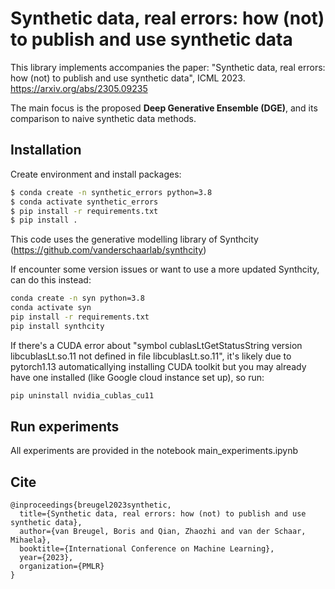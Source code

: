 # Synthetic data, real errors: how (not) to publish and use synthetic data 

This library implements accompanies the paper:
"Synthetic data, real errors: how (not) to publish and use synthetic data", ICML 2023.
https://arxiv.org/abs/2305.09235

The main focus is the proposed **Deep Generative Ensemble (DGE)**, and its comparison to naive synthetic data methods.

## Installation
Create environment and install packages:
```bash
$ conda create -n synthetic_errors python=3.8
$ conda activate synthetic_errors
$ pip install -r requirements.txt
$ pip install .
```
This code uses the generative modelling library of Synthcity (https://github.com/vanderschaarlab/synthcity)

If encounter some version issues or want to use a more updated Synthcity, can do this instead:

```bash
conda create -n syn python=3.8
conda activate syn
pip install -r requirements.txt
pip install synthcity
```

If there's a CUDA error about "symbol cublasLtGetStatusString version libcublasLt.so.11 not defined in file libcublasLt.so.11", it's likely due to pytorch1.13 automaticallying installing CUDA toolkit but you may already have one installed (like Google cloud instance set up), so run:

```bash
pip uninstall nvidia_cublas_cu11
```

## Run experiments

All experiments are provided in the notebook main_experiments.ipynb

## Cite
```
@inproceedings{breugel2023synthetic,
  title={Synthetic data, real errors: how (not) to publish and use synthetic data},
  author={van Breugel, Boris and Qian, Zhaozhi and van der Schaar, Mihaela},
  booktitle={International Conference on Machine Learning},
  year={2023},
  organization={PMLR}
}
```




